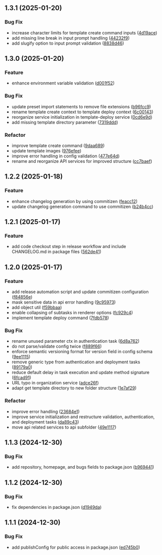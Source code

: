 ## 1.3.1 (2025-01-20)

### Bug Fix

- increase character limits for template create command inputs ([4d19ace](https://github.com/biemch/biem-cli/commit/4d19ace3c44af8ed87fa0465dce3cd12c56cca8d))
- add missing line break in input prompt handling ([44232f9](https://github.com/biemch/biem-cli/commit/44232f91f5fddd792fd368607142a9b6ca845048))
- add slugify option to input prompt validation ([8838d46](https://github.com/biemch/biem-cli/commit/8838d4635f668b8fa659bd7285dd39a27347f71a))

## 1.3.0 (2025-01-20)

### Feature

- enhance environment variable validation ([d001f52](https://github.com/biemch/biem-cli/commit/d001f52876c39fb35bdd185f113f2d4e3cea0a21))

### Bug Fix

- update preset import statements to remove file extensions ([b96fcc9](https://github.com/biemch/biem-cli/commit/b96fcc9266d44edcd3ba87a6f2ed3874b822f620))
- rename template create context to template deploy context ([6c00143](https://github.com/biemch/biem-cli/commit/6c00143c4f682e753a7553468a3ba66b8cf863ba))
- reorganize service initialization in template-deploy service ([0cd6e9d](https://github.com/biemch/biem-cli/commit/0cd6e9db014662bb01315a746f7d55de9a3cb4d4))
- add missing template directory parameter ([7319ddd](https://github.com/biemch/biem-cli/commit/7319ddd418c00f283ef9713be662ae3a29a09920))

### Refactor

- improve template create command ([9daa689](https://github.com/biemch/biem-cli/commit/9daa689a6dbfbdcdf1ffd160a9b1fd5b8f5169b6))
- update template images ([976efee](https://github.com/biemch/biem-cli/commit/976efee2bad75cadf8d904c1fb9eb1f4babd1c38))
- improve error handling in config validation ([477e64d](https://github.com/biemch/biem-cli/commit/477e64dee8f98fcd6c550a51eef723d8dd25989b))
- rename and reorganize API services for improved structure ([cc7baef](https://github.com/biemch/biem-cli/commit/cc7baef0941d9424be4c8628428cb5047f3740d0))

## 1.2.2 (2025-01-18)

### Feature

- enhance changelog generation by using commitizen ([feacc12](https://github.com/biemch/biem-cli/commit/feacc122afad9af660057944463839b809aebe1f))
- update changelog generation command to use commitizen ([b24b4cc](https://github.com/biemch/biem-cli/commit/b24b4cc9c4c8053e10268d6abdbc05c97258701e))

## 1.2.1 (2025-01-17)

### Feature

- add code checkout step in release workflow and include CHANGELOG.md in package files ([562de41](https://github.com/biemch/biem-cli/commit/562de41220ef3a8853a1537877abfaacbf5f184a))

## 1.2.0 (2025-01-17)

### Feature

- add release automation script and update commitizen configuration ([f84856e](https://github.com/biemch/biem-cli/commit/f84856ee13dcc8a64235a4e7baf04db6f16aec4f))
- mask sensitive data in api error handling ([9c95973](https://github.com/biemch/biem-cli/commit/9c959734571f11e00039e64ddc012a25b31f72d2))
- add object util ([f59bbaa](https://github.com/biemch/biem-cli/commit/f59bbaaa920906177769a00107e667fd68a7d099))
- enable collapsing of subtasks in renderer options ([fc929c4](https://github.com/biemch/biem-cli/commit/fc929c423c0cd979724079ddb3a35ccefd979635))
- implement template deploy command ([7fdb578](https://github.com/biemch/biem-cli/commit/7fdb578eba82379319002eaeb30ba32021e21fa7))

### Bug Fix

- rename unused parameter ctx in authentication task ([6d8a762](https://github.com/biemch/biem-cli/commit/6d8a7624eaf908bf886229287116e63cb9cab551))
- do not parse/validate config twice ([f889f66](https://github.com/biemch/biem-cli/commit/f889f66073b64b77de28ee56688a3b8e0ddb9c8e))
- enforce semantic versioning format for version field in config schema ([9ee1115](https://github.com/biemch/biem-cli/commit/9ee11151b3733c8e4ca52596422a25b559dcf36b))
- remove generic type from authentication and deployment tasks ([89179a0](https://github.com/biemch/biem-cli/commit/89179a0a88b3e604dce089e81f9b6698e8f72b95))
- reduce default delay in task execution and update method signature ([6fcad91](https://github.com/biemch/biem-cli/commit/6fcad91e90926137dcd6dc41a02fa3657294fa41))
- URL typo in organization service ([adce26f](https://github.com/biemch/biem-cli/commit/adce26f83b9144f1c1a6dffa115f2e812ceee845))
- adapt get template directory to new folder structure ([1e7af29](https://github.com/biemch/biem-cli/commit/1e7af2994c584e039002730d7e49954edd1d18ba))

### Refactor

- improve error handling ([23684e1](https://github.com/biemch/biem-cli/commit/23684e1ad76c506d04f9439d1e097cfc096d28a4))
- improve service initialization and restructure validation, authentication, and deployment tasks ([da89c43](https://github.com/biemch/biem-cli/commit/da89c43862480ffd375acdf0c21aa69330af9432))
- move api related services to api subfolder ([49e1117](https://github.com/biemch/biem-cli/commit/49e11177440a56d6d65255009ae308ba31988ed7))

## 1.1.3 (2024-12-30)

### Bug Fix

- add repository, homepage, and bugs fields to package.json ([b969441](https://github.com/biemch/biem-cli/commit/b9694414c5d4f70e669e5020d3abd4411e314d7b))

## 1.1.2 (2024-12-30)

### Bug Fix

- fix dependencies in package.json ([d1949da](https://github.com/biemch/biem-cli/commit/d1949dad0f72d7a93b328427f24259049f70a93d))

## 1.1.1 (2024-12-30)

### Bug Fix

- add publishConfig for public access in package.json ([ed745b0](https://github.com/biemch/biem-cli/commit/ed745b07025947b182d60b334c72f966db32134d))
